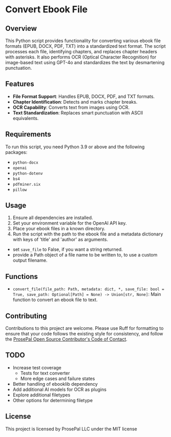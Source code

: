 
# Convert Ebook File

## Overview

This Python script provides functionality for converting various ebook file formats (EPUB, DOCX, PDF, TXT) into a standardized text format. The script processes each file, identifying chapters, and replaces chapter headers with asterisks. It also performs OCR (Optical Character Recognition) for image-based text using GPT-4o and standardizes the text by desmartening punctuation.

## Features

- **File Format Support**: Handles EPUB, DOCX, PDF, and TXT formats.
- **Chapter Identification**: Detects and marks chapter breaks.
- **OCR Capability**: Converts text from images using OCR.
- **Text Standardization**: Replaces smart punctuation with ASCII equivalents.

## Requirements

To run this script, you need Python 3.9 or above and the following packages:

- `python-docx`
- `openai`
- `python-dotenv`
- `bs4`
- `pdfminer.six`
- `pillow`

## Usage

1. Ensure all dependencies are installed.
2. Set your environment variable for the OpenAI API key.
3. Place your ebook files in a known directory.
4. Run the script with the path to the ebook file and a metadata dictionary with keys of 'title' and 'author' as arguments.

- set `save_file` to False, if you want a string returned.
- provide a Path object of a file name to be written to, to use a custom output filename.

## Functions

- `convert_file(file_path: Path, metadata: dict, *, save_file: bool = True, save_path: Optional[Path] = None) -> Union[str, None]`: Main function to convert an ebook file to text.

## Contributing

Contributions to this project are welcome. Please use Ruff for formatting to ensure that your code follows the existing style for consistency, and follow the [ProsePal Open Source Contributor's Code of Contact](https://github.com/ashrobertsdragon/Ebook-conversion-to-Text-for-Machine-Learning/blob/main/prosepal-contributors-code-of-conduct.md).

## TODO

- Increase test coverage
  - Tests for text converter
  - More edge cases and failure states
- Better handling of ebooklib dependency
- Add additional AI models for OCR as plugins
- Explore additional filetypes
- Other options for determining filetype

## License

This project is licensed by ProsePal LLC under the MIT license
